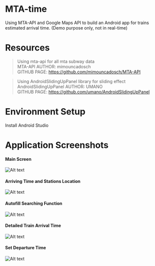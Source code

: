 # MTA-time
Using MTA-API and Google Maps API to build an Android app for trains estimated arrival time. (Demo purpose only, not in real-time)

# Resources
> Using mta-api for all mta subway data<br/>
MTA-API AUTHOR: mimouncadosch<br/>
GITHUB PAGE: https://github.com/mimouncadosch/MTA-API

> Using AndroidSlidingUpPanel library for sliding effect<br/>
AndroidSlidingUpPanel AUTHOR: UMANO<br/>
GITHUB PAGE: https://github.com/umano/AndroidSlidingUpPanel

# Environment Setup
Install Android Studio

# Application Screenshots
#### Main Screen<br/>
![Alt text](/img/Main_screen.png?raw=true)<br/>

#### Arriving Time and Stations Location<br/>
![Alt text](/img/Arriving_time_and_stations_location.png?raw=true)<br/>

#### Autofill Searching Function<br/>
![Alt text](/img/Autofill_searching.png?raw=true)<br/>

#### Detailed Train Arrival Time<br/>
![Alt text](/img/Detailed_train_time.png?raw=true)<br/>

#### Set Departure Time<br/>
![Alt text](/img/Set_depart_time.png?raw=true)<br/>


